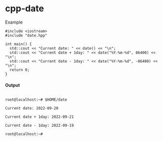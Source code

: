 # cpp-date

<p>Example</p>

```
#include <iostream>
#include "date.hpp"

int main() {
  std::cout << "Current date: " << date() << "\n";
  std::cout << "Current date + 1day: " << date("%Y-%m-%d", 86400) << "\n";
  std::cout << "Current date - 1day: " << date("%Y-%m-%d", -86400) << "\n";
  return 0;
}

```

<H4>Output</H4>

<Code>
root@localhost:~# $HOME/date</br>
Current date: 2022-09-20</br>
Current date + 1day: 2022-09-21</br>
Current date - 1day: 2022-09-19</br>
root@localhost:~#
</Code>
